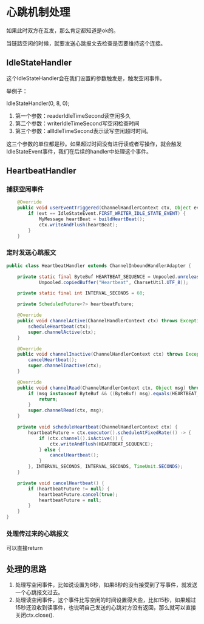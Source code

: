 # 心跳机制处理

如果此时双方在互发，那么肯定都知道是ok的。

当链路空闲的时候，就要发送心跳报文去检查是否要维持这个连接。

## IdleStateHandler
这个IdleStateHandler会在我们设置的参数触发是，触发空闲事件。

举例子：

IdleStateHandler(0, 8, 0);

1. 第一个参数：readerIdleTimeSecond读空闲多久
2. 第二个参数：writerIdleTimeSecond写空闲检查时间
3. 第三个参数：allIdleTimeSecond表示读写空闲超时时间。

这三个参数的单位都是秒。如果超过时间没有进行读或者写操作，就会触发IdleStateEvent事件，我们在后续的handler中处理这个事件。

## HeartbeatHandler

### 捕获空闲事件
```java
    @Override
    public void userEventTriggered(ChannelHandlerContext ctx, Object evt) throws Exception {
        if (evt == IdleStateEvent.FIRST_WRITER_IDLE_STATE_EVENT) {
            MyMessage heartBeat = buildHeartBeat();
            ctx.writeAndFlush(heartBeat);
        }
    }

```

### 定时发送心跳报文
```java
public class HeartbeatHandler extends ChannelInboundHandlerAdapter {

    private static final ByteBuf HEARTBEAT_SEQUENCE = Unpooled.unreleasableBuffer(
            Unpooled.copiedBuffer("Heartbeat", CharsetUtil.UTF_8));

    private static final int INTERVAL_SECONDS = 60;

    private ScheduledFuture<?> heartbeatFuture;

    @Override
    public void channelActive(ChannelHandlerContext ctx) throws Exception {
        scheduleHeartbeat(ctx);
        super.channelActive(ctx);
    }

    @Override
    public void channelInactive(ChannelHandlerContext ctx) throws Exception {
        cancelHeartbeat();
        super.channelInactive(ctx);
    }

    @Override
    public void channelRead(ChannelHandlerContext ctx, Object msg) throws Exception {
        if (msg instanceof ByteBuf && ((ByteBuf) msg).equals(HEARTBEAT_SEQUENCE)) {
            return;
        }
        super.channelRead(ctx, msg);
    }

    private void scheduleHeartbeat(ChannelHandlerContext ctx) {
        heartbeatFuture = ctx.executor().scheduleAtFixedRate(() -> {
            if (ctx.channel().isActive()) {
                ctx.writeAndFlush(HEARTBEAT_SEQUENCE);
            } else {
                cancelHeartbeat();
            }
        }, INTERVAL_SECONDS, INTERVAL_SECONDS, TimeUnit.SECONDS);
    }

    private void cancelHeartbeat() {
        if (heartbeatFuture != null) {
            heartbeatFuture.cancel(true);
            heartbeatFuture = null;
        }
    }
}
```
### 处理传过来的心跳报文
可以直接return

## 处理的思路
1. 处理写空闲事件，比如说设置为8秒，如果8秒的没有接受到了写事件，就发送一个心跳报文过去。
2. 处理读空闲事件，这个事件比写空闲的时间设置得大些，比如15秒，如果超过15秒还没收到读事件，也说明自己发送的心跳对方没有返回，那么就可以直接关闭ctx.close().